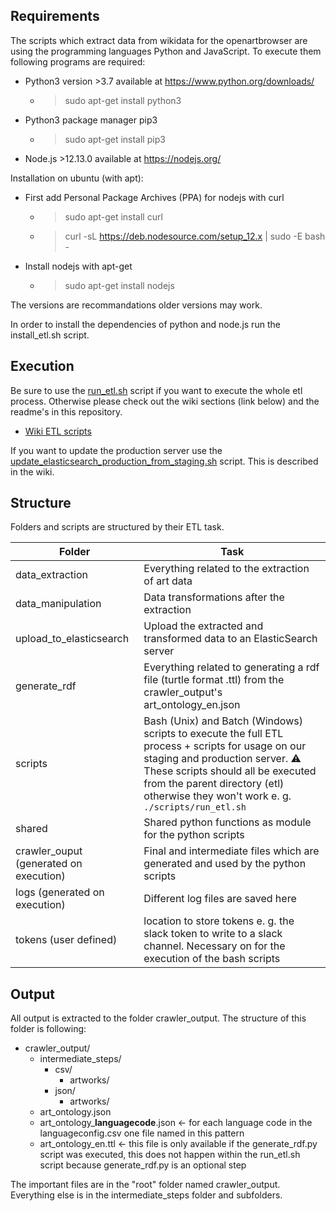 ## Requirements

The scripts which extract data from wikidata for the openartbrowser are using the programming languages Python and JavaScript.
To execute them following programs are required:

- Python3 version >3.7 available at https://www.python.org/downloads/
  - > sudo apt-get install python3
- Python3 package manager pip3
  - > sudo apt-get install pip3
- Node.js >12.13.0 available at https://nodejs.org/

Installation on ubuntu (with apt):

- First add Personal Package Archives (PPA) for nodejs with curl
  - > sudo apt-get install curl
  - > curl -sL https://deb.nodesource.com/setup_12.x | sudo -E bash -
- Install nodejs with apt-get
  - > sudo apt-get install nodejs

The versions are recommandations older versions may work.

In order to install the dependencies of python and node.js run the install_etl.sh script.

## Execution

Be sure to use the [run_etl.sh](https://github.com/hochschule-darmstadt/openartbrowser/wiki/System-architecture#run_etlsh) script if you want to execute the whole etl process. Otherwise please check out the wiki sections (link below) and the readme's in this repository.

- [Wiki ETL scripts](https://github.com/hochschule-darmstadt/openartbrowser/wiki/System-architecture#etl-scripts)

If you want to update the production server use the [update_elasticsearch_production_from_staging.sh](https://github.com/hochschule-darmstadt/openartbrowser/wiki/System-architecture#update_elasticsearch_production_from_stagingsh) script. This is described in the wiki.

## Structure

Folders and scripts are structured by their ETL task.

| Folder                  | Task                                                                     |
| ----------------------- | ------------------------------------------------------------------------ |
| data_extraction         | Everything related to the extraction of art data                         |
| data_manipulation       | Data transformations after the extraction                                |
| upload_to_elasticsearch | Upload the extracted and transformed data to an ElasticSearch server     |
| generate_rdf            | Everything related to generating a rdf file (turtle format .ttl) from the crawler_output's art_ontology_en.json |
| scripts | Bash (Unix) and Batch (Windows) scripts to execute the full ETL process + scripts for usage on our staging and production server. :warning: These scripts should all be executed from the parent directory (etl) otherwise they won't work e. g. `./scripts/run_etl.sh`|
| shared | Shared python functions as module for the python scripts |
| crawler_ouput (generated on execution)| Final and intermediate files which are generated and used by the python scripts |
| logs (generated on execution) | Different log files are saved here |
| tokens (user defined) | location to store tokens e. g. the slack token to write to a slack channel. Necessary on for the execution of the bash scripts |

## Output

All output is extracted to the folder crawler_output.
The structure of this folder is following:

- crawler_output/
  - intermediate_steps/
    - csv/
      - artworks/
    - json/
      - artworks/
  - art_ontology.json
  - art_ontology_**languagecode**.json <- for each language code in the languageconfig.csv one file named in this pattern
  - art_ontology_en.ttl <- this file is only available if the generate_rdf.py script was executed, this does not happen within the run_etl.sh script because generate_rdf.py is an optional step

The important files are in the "root" folder named crawler_output.
Everything else is in the intermediate_steps folder and subfolders.
